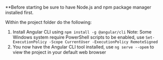 **Before starting be sure to have Node.js and npm package manager installed first.

Within the project folder do the following:
1. Install Angular CLI using `npm install -g @angular/cli`
Note: Some Windows system require PowerShell scripts to be enabled, use `Set-ExecutionPolicy -Scope CurrentUser -ExecutionPolicy RemoteSigned`
2. You now have the Angular CLI tool installed, use `ng serve --opem` to view the project in your default web browser